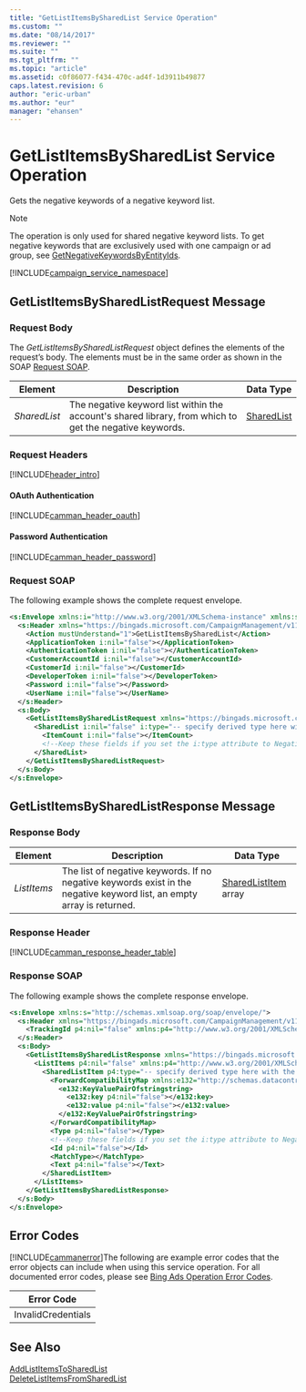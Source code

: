 ```yaml
---
title: "GetListItemsBySharedList Service Operation"
ms.custom: ""
ms.date: "08/14/2017"
ms.reviewer: ""
ms.suite: ""
ms.tgt_pltfrm: ""
ms.topic: "article"
ms.assetid: c0f86077-f434-470c-ad4f-1d3911b49877
caps.latest.revision: 6
author: "eric-urban"
ms.author: "eur"
manager: "ehansen"
---
```

# GetListItemsBySharedList Service Operation
Gets the negative keywords of a negative keyword list.

> [!NOTE]
> The operation is only used for shared negative keyword lists. To get negative keywords that are exclusively used with one campaign or ad group, see [GetNegativeKeywordsByEntityIds](../campaign-api/getnegativekeywordsbyentityids-service-operation.md). 

[!INCLUDE[campaign_service_namespace](../campaign-api/includes/campaign-service-namespace.md)]

## <a name="request"></a>GetListItemsBySharedListRequest Message

### Request Body
The *GetListItemsBySharedListRequest* object defines the elements of the request’s body. The elements must be in the same order as shown in the SOAP [Request SOAP](#request_soap).

|Element|Description|Data Type|
|-----------|---------------|-------------|
|*SharedList*|The negative keyword list within the account's shared library, from which to get the negative keywords.|[SharedList](../campaign-api/sharedlist-data-object.md)|

### Request Headers
[!INCLUDE[header_intro](../campaign-api/includes/header-intro.md)]
#### OAuth Authentication
[!INCLUDE[camman_header_oauth](../campaign-api/includes/camman-header-oauth.md)]
#### Password Authentication
[!INCLUDE[camman_header_password](../campaign-api/includes/camman-header-password.md)]
### <a name="request_soap"></a>Request SOAP
The following example shows the complete request envelope.

```xml
<s:Envelope xmlns:i="http://www.w3.org/2001/XMLSchema-instance" xmlns:s="http://schemas.xmlsoap.org/soap/envelope/">
  <s:Header xmlns="https://bingads.microsoft.com/CampaignManagement/v11">
    <Action mustUnderstand="1">GetListItemsBySharedList</Action>
    <ApplicationToken i:nil="false"></ApplicationToken>
    <AuthenticationToken i:nil="false"></AuthenticationToken>
    <CustomerAccountId i:nil="false"></CustomerAccountId>
    <CustomerId i:nil="false"></CustomerId>
    <DeveloperToken i:nil="false"></DeveloperToken>
    <Password i:nil="false"></Password>
    <UserName i:nil="false"></UserName>
  </s:Header>
  <s:Body>
    <GetListItemsBySharedListRequest xmlns="https://bingads.microsoft.com/CampaignManagement/v11">
      <SharedList i:nil="false" i:type="-- specify derived type here with the appropriate prefix --">
        <ItemCount i:nil="false"></ItemCount>
        <!--Keep these fields if you set the i:type attribute to NegativeKeywordList-->
      </SharedList>
    </GetListItemsBySharedListRequest>
  </s:Body>
</s:Envelope>
```

## <a name="response"></a>GetListItemsBySharedListResponse Message

### <a name="Body_Elements"></a>Response Body

|Element|Description|Data Type|
|-----------|---------------|-------------|
|*ListItems*|The list of negative keywords. If no negative keywords exist in the negative keyword list, an empty array is returned.|[SharedListItem](../campaign-api/sharedlistitem-data-object.md) array|

### <a name="Header_Elements"></a>Response Header
[!INCLUDE[camman_response_header_table](../campaign-api/includes/camman-response-header-table.md)]
### Response SOAP
The following example shows the complete response envelope.

```xml
<s:Envelope xmlns:s="http://schemas.xmlsoap.org/soap/envelope/">
  <s:Header xmlns="https://bingads.microsoft.com/CampaignManagement/v11">
    <TrackingId p4:nil="false" xmlns:p4="http://www.w3.org/2001/XMLSchema-instance"></TrackingId>
  </s:Header>
  <s:Body>
    <GetListItemsBySharedListResponse xmlns="https://bingads.microsoft.com/CampaignManagement/v11">
      <ListItems p4:nil="false" xmlns:p4="http://www.w3.org/2001/XMLSchema-instance">
        <SharedListItem p4:type="-- specify derived type here with the appropriate prefix --">
          <ForwardCompatibilityMap xmlns:e132="http://schemas.datacontract.org/2004/07/System.Collections.Generic" p4:nil="false">
            <e132:KeyValuePairOfstringstring>
              <e132:key p4:nil="false"></e132:key>
              <e132:value p4:nil="false"></e132:value>
            </e132:KeyValuePairOfstringstring>
          </ForwardCompatibilityMap>
          <Type p4:nil="false"></Type>
          <!--Keep these fields if you set the i:type attribute to NegativeKeyword-->
          <Id p4:nil="false"></Id>
          <MatchType></MatchType>
          <Text p4:nil="false"></Text>
        </SharedListItem>
      </ListItems>
    </GetListItemsBySharedListResponse>
  </s:Body>
</s:Envelope>
```

## <a name="errors"></a>Error Codes
[!INCLUDE[cammanerror](../campaign-api/includes/cammanerror.md)]The following are example  error codes that the error objects can include when using this service operation. For all documented error codes, please see [Bing Ads Operation Error Codes](http://go.microsoft.com/fwlink/?LinkId=511884).

|Error Code|
|--------------|
|InvalidCredentials|

## See Also
[AddListItemsToSharedList](../campaign-api/addlistitemstosharedlist-service-operation.md)  
[DeleteListItemsFromSharedList](../campaign-api/deletelistitemsfromsharedlist-service-operation.md)  

